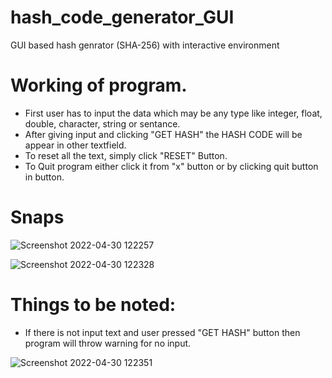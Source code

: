 # hash_code_generator_GUI
GUI based hash genrator (SHA-256) with interactive environment

# Working of program.
* First user has to input the data which may be any type like integer, float, double, character, string or sentance.
* After giving input and clicking "GET HASH" the HASH CODE will be appear in other textfield.
* To reset all the text, simply click "RESET" Button.
* To Quit program either click it from "x" button or by clicking quit button in button.

# Snaps

![Screenshot 2022-04-30 122257](https://user-images.githubusercontent.com/78251168/166095519-1c75617c-277d-458b-a6a7-4dfad20d3842.png)


![Screenshot 2022-04-30 122328](https://user-images.githubusercontent.com/78251168/166095534-601783f2-36ed-4413-a360-e6c1d69ce8f8.png)



# Things to be noted: 
* If there is not input text and user pressed "GET HASH" button then program will throw warning for no input.

![Screenshot 2022-04-30 122351](https://user-images.githubusercontent.com/78251168/166095541-d92a4bee-b49c-4d14-9c42-c7d35eb4bc77.png)

